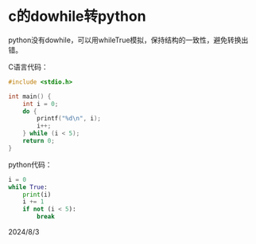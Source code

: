 # c的dowhile转python

python没有dowhile，可以用whileTrue模拟，保持结构的一致性，避免转换出错。

C语言代码：
```c
#include <stdio.h>

int main() {
    int i = 0;
    do {
        printf("%d\n", i);
        i++;
    } while (i < 5);
    return 0;
}
```

python代码：
```python
i = 0
while True:
    print(i)
    i += 1
    if not (i < 5):
        break
```


2024/8/3
